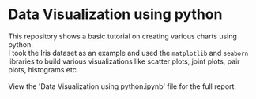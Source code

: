 # Data Visualization using python
This repository shows a basic tutorial on creating various charts using python. 
<br>
I took the Iris dataset as an example and used the <code>matplotlib</code> and <code>seaborn</code> libraries to build various visualizations like scatter plots, joint plots, pair plots, histograms etc.
<br>
<br>
View the 'Data Visualization using python.ipynb' file for the full report.
<br>
